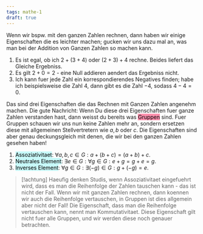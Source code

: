 ```yaml
---
tags: mathe-1 
draft: true
---
```


Wenn wir bspw. mit den ganzen Zahlen rechnen, dann haben wir einige Eigenschaften die es leichter machen; gucken wir uns dazu mal an, was man bei der Addition von Ganzen Zahlen so machen kann.

1. Es ist egal, ob ich $2 + (3 + 4)$ oder $(2 + 3) + 4$ rechne. Beides liefert das Gleiche Ergebniss.
2. Es gilt $2 + 0 = 2$ - eine Null addieren aendert das Ergebniss nicht.
3. Ich kann fuer jede Zahl ein korrespondierendes Negatives finden; habe ich beispielsweise die Zahl $4$, dann gibt es die Zahl $-4$, sodass $4 - 4 = 0$. 

Das sind drei Eigenschaften die das Rechnen mit Ganzen Zahlen angenehm machen. Die gute Nachricht: Wenn Du diese drei Eigenschaften fuer ganze Zahlen verstanden hast, dann weisst du bereits was <mark style="background: #FF5582A6;">Gruppen</mark> sind.
Fuer Gruppen schauen wir uns nun keine Zahlen mehr an, sondern ersetzen diese mit allgemeinen Stellvertretern wie $a,b$ oder $c$. Die Eigenschaften sind aber genau deckungsgleich mit denen, die wir bei den ganzen Zahlen gesehen haben!

1. <mark style="background: #ABF7F7A6;">Assoziativitaet</mark>: $\forall a,b,c \in G : a + (b + c) = (a + b) + c$.
2. <mark style="background: #ABF7F7A6;">Neutrales Element</mark>: $\exists e \in G : \forall g \in G : e + g = g + e = g$. 
3. <mark style="background: #ABF7F7A6;">Inverses Element</mark>: $\forall g \in G : \exists (-g) \in G : g + (-g) = e$.

>[!achtung]
>Haeufig denken Studis, wenn Assoziativitaet eingefuehrt wird, dass es man die Reihenfolge der Zahlen tauschen kann - das ist nicht der Fall. Wenn wir mit ganzen Zahlen rechnen, dann koennen wir auch die Reihenfolge vertauschen, in Gruppen ist dies allgemein aber nicht der Fall!
>Die Eigenschaft, dass man die Reihenfolge vertauschen kann, nennt man Kommutativitaet. Diese Eigenschaft gilt nicht fuer alle Gruppen, und wir werden diese noch genauer betrachten.
